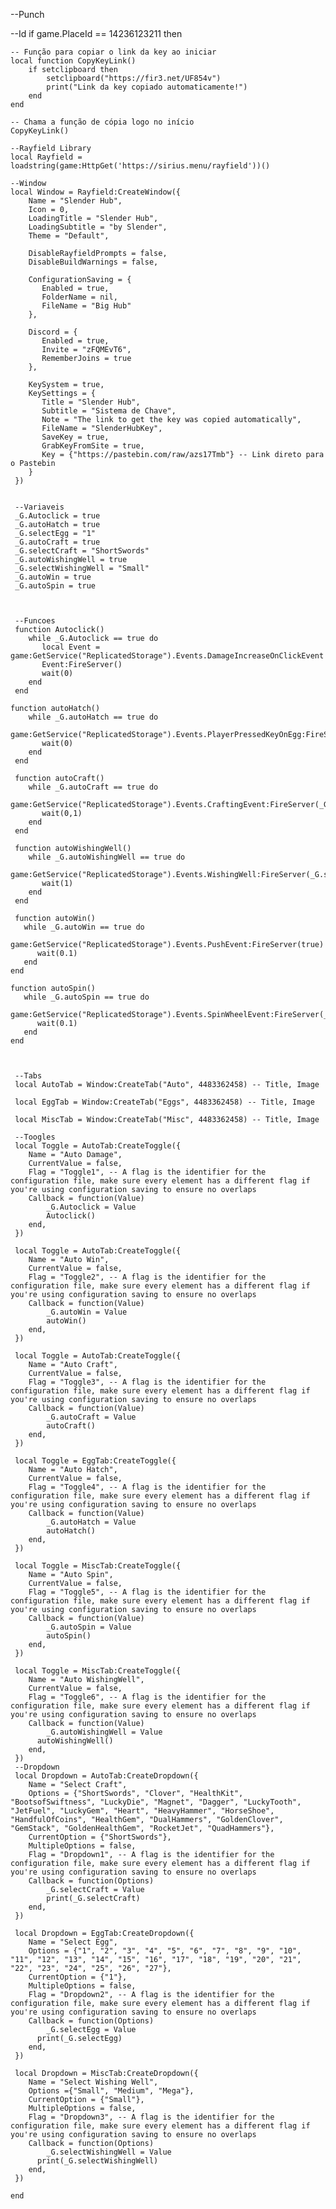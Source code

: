 --Punch

--Id
if game.PlaceId == 14236123211 then

    -- Função para copiar o link da key ao iniciar
    local function CopyKeyLink()
        if setclipboard then
            setclipboard("https://fir3.net/UF854v")
            print("Link da key copiado automaticamente!")
        end
    end

    -- Chama a função de cópia logo no início
    CopyKeyLink()

    --Rayfield Library
    local Rayfield = loadstring(game:HttpGet('https://sirius.menu/rayfield'))()

    --Window
    local Window = Rayfield:CreateWindow({
        Name = "Slender Hub",
        Icon = 0,
        LoadingTitle = "Slender Hub",
        LoadingSubtitle = "by Slender",
        Theme = "Default",
     
        DisableRayfieldPrompts = false,
        DisableBuildWarnings = false,
     
        ConfigurationSaving = {
           Enabled = true,
           FolderName = nil,
           FileName = "Big Hub"
        },
     
        Discord = {
           Enabled = true,
           Invite = "zFQMEvT6",
           RememberJoins = true
        },
     
        KeySystem = true,
        KeySettings = {
           Title = "Slender Hub",
           Subtitle = "Sistema de Chave",
           Note = "The link to get the key was copied automatically", 
           FileName = "SlenderHubKey", 
           SaveKey = true,
           GrabKeyFromSite = true,
           Key = {"https://pastebin.com/raw/azs17Tmb"} -- Link direto para o Pastebin
        }
     })
    

     --Variaveis
     _G.Autoclick = true
     _G.autoHatch = true
     _G.selectEgg = "1"
     _G.autoCraft = true
     _G.selectCraft = "ShortSwords"
     _G.autoWishingWell = true
     _G.selectWishingWell = "Small"
     _G.autoWin = true
     _G.autoSpin = true
    


     --Funcoes 
     function Autoclick()
        while _G.Autoclick == true do  
           local Event = game:GetService("ReplicatedStorage").Events.DamageIncreaseOnClickEvent
           Event:FireServer()
           wait(0)
        end
     end
        
    function autoHatch()
        while _G.autoHatch == true do 
           game:GetService("ReplicatedStorage").Events.PlayerPressedKeyOnEgg:FireServer(_G.selectEgg,1)
           wait(0)
        end
     end
  
     function autoCraft()
        while _G.autoCraft == true do
           game:GetService("ReplicatedStorage").Events.CraftingEvent:FireServer(_G.selectCraft)
           wait(0,1)
        end
     end
  
     function autoWishingWell()
        while _G.autoWishingWell == true do
           game:GetService("ReplicatedStorage").Events.WishingWell:FireServer(_G.selectWishingWell)
           wait(1)
        end
     end      
 
     function autoWin()
       while _G.autoWin == true do
          game:GetService("ReplicatedStorage").Events.PushEvent:FireServer(true)
          wait(0.1)
       end
    end
 
    function autoSpin()
       while _G.autoSpin == true do
          game:GetService("ReplicatedStorage").Events.SpinWheelEvent:FireServer(_G.autoSpin)
          wait(0.1)
       end
    end
    


     --Tabs
     local AutoTab = Window:CreateTab("Auto", 4483362458) -- Title, Image

     local EggTab = Window:CreateTab("Eggs", 4483362458) -- Title, Image

     local MiscTab = Window:CreateTab("Misc", 4483362458) -- Title, Image

     --Toogles
     local Toggle = AutoTab:CreateToggle({
        Name = "Auto Damage",
        CurrentValue = false,
        Flag = "Toggle1", -- A flag is the identifier for the configuration file, make sure every element has a different flag if you're using configuration saving to ensure no overlaps
        Callback = function(Value)
            _G.Autoclick = Value  
            Autoclick()
        end,
     })

     local Toggle = AutoTab:CreateToggle({
        Name = "Auto Win",
        CurrentValue = false,
        Flag = "Toggle2", -- A flag is the identifier for the configuration file, make sure every element has a different flag if you're using configuration saving to ensure no overlaps
        Callback = function(Value)
            _G.autoWin = Value
            autoWin()
        end,
     })

     local Toggle = AutoTab:CreateToggle({
        Name = "Auto Craft",
        CurrentValue = false,
        Flag = "Toggle3", -- A flag is the identifier for the configuration file, make sure every element has a different flag if you're using configuration saving to ensure no overlaps
        Callback = function(Value)
            _G.autoCraft = Value
            autoCraft()
        end,
     })

     local Toggle = EggTab:CreateToggle({
        Name = "Auto Hatch",
        CurrentValue = false,
        Flag = "Toggle4", -- A flag is the identifier for the configuration file, make sure every element has a different flag if you're using configuration saving to ensure no overlaps
        Callback = function(Value)
            _G.autoHatch = Value
            autoHatch()
        end,
     })

     local Toggle = MiscTab:CreateToggle({
        Name = "Auto Spin",
        CurrentValue = false,
        Flag = "Toggle5", -- A flag is the identifier for the configuration file, make sure every element has a different flag if you're using configuration saving to ensure no overlaps
        Callback = function(Value)
            _G.autoSpin = Value
            autoSpin()
        end,
     })

     local Toggle = MiscTab:CreateToggle({
        Name = "Auto WishingWell",
        CurrentValue = false,
        Flag = "Toggle6", -- A flag is the identifier for the configuration file, make sure every element has a different flag if you're using configuration saving to ensure no overlaps
        Callback = function(Value)
            _G.autoWishingWell = Value
          autoWishingWell()
        end,
     })
     --Dropdown
     local Dropdown = AutoTab:CreateDropdown({
        Name = "Select Craft",
        Options = {"ShortSwords", "Clover", "HealthKit", "BootsofSwiftness", "LuckyDie", "Magnet", "Dagger", "LuckyTooth", "JetFuel", "LuckyGem", "Heart", "HeavyHammer", "HorseShoe", "HandfulOfCoins", "HealthGem", "DualHammers", "GoldenClover", "GemStack", "GoldenHealthGem", "RocketJet", "QuadHammers"},
        CurrentOption = {"ShortSwords"},
        MultipleOptions = false,
        Flag = "Dropdown1", -- A flag is the identifier for the configuration file, make sure every element has a different flag if you're using configuration saving to ensure no overlaps
        Callback = function(Options)
            _G.selectCraft = Value
            print(_G.selectCraft)
        end,
     })

     local Dropdown = EggTab:CreateDropdown({
        Name = "Select Egg",
        Options = {"1", "2", "3", "4", "5", "6", "7", "8", "9", "10", "11", "12", "13", "14", "15", "16", "17", "18", "19", "20", "21", "22", "23", "24", "25", "26", "27"},
        CurrentOption = {"1"},
        MultipleOptions = false,
        Flag = "Dropdown2", -- A flag is the identifier for the configuration file, make sure every element has a different flag if you're using configuration saving to ensure no overlaps
        Callback = function(Options)
            _G.selectEgg = Value
          print(_G.selectEgg)
        end,
     })

     local Dropdown = MiscTab:CreateDropdown({
        Name = "Select Wishing Well",
        Options ={"Small", "Medium", "Mega"},
        CurrentOption = {"Small"},
        MultipleOptions = false,
        Flag = "Dropdown3", -- A flag is the identifier for the configuration file, make sure every element has a different flag if you're using configuration saving to ensure no overlaps
        Callback = function(Options)
            _G.selectWishingWell = Value
          print(_G.selectWishingWell)
        end,
     })
     
    end
